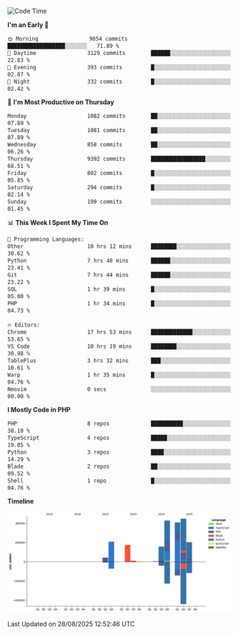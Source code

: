 <!--START_SECTION:waka-->
![Code Time](http://img.shields.io/badge/Code%20Time-4%2C077%20hrs%2026%20mins-blue)

**I'm an Early 🐤** 

```text
🌞 Morning                9854 commits        ██████████████████░░░░░░░   71.89 % 
🌆 Daytime                3129 commits        ██████░░░░░░░░░░░░░░░░░░░   22.83 % 
🌃 Evening                393 commits         █░░░░░░░░░░░░░░░░░░░░░░░░   02.87 % 
🌙 Night                  332 commits         █░░░░░░░░░░░░░░░░░░░░░░░░   02.42 % 
```
📅 **I'm Most Productive on Thursday** 

```text
Monday                   1082 commits        ██░░░░░░░░░░░░░░░░░░░░░░░   07.89 % 
Tuesday                  1081 commits        ██░░░░░░░░░░░░░░░░░░░░░░░   07.89 % 
Wednesday                858 commits         ██░░░░░░░░░░░░░░░░░░░░░░░   06.26 % 
Thursday                 9392 commits        █████████████████░░░░░░░░   68.51 % 
Friday                   802 commits         █░░░░░░░░░░░░░░░░░░░░░░░░   05.85 % 
Saturday                 294 commits         █░░░░░░░░░░░░░░░░░░░░░░░░   02.14 % 
Sunday                   199 commits         ░░░░░░░░░░░░░░░░░░░░░░░░░   01.45 % 
```


📊 **This Week I Spent My Time On** 

```text
💬 Programming Languages: 
Other                    10 hrs 12 mins      ████████░░░░░░░░░░░░░░░░░   30.62 % 
Python                   7 hrs 48 mins       ██████░░░░░░░░░░░░░░░░░░░   23.41 % 
Git                      7 hrs 44 mins       ██████░░░░░░░░░░░░░░░░░░░   23.22 % 
SQL                      1 hr 39 mins        █░░░░░░░░░░░░░░░░░░░░░░░░   05.00 % 
PHP                      1 hr 34 mins        █░░░░░░░░░░░░░░░░░░░░░░░░   04.73 % 

🔥 Editors: 
Chrome                   17 hrs 53 mins      █████████████░░░░░░░░░░░░   53.65 % 
VS Code                  10 hrs 19 mins      ████████░░░░░░░░░░░░░░░░░   30.98 % 
TablePlus                3 hrs 32 mins       ███░░░░░░░░░░░░░░░░░░░░░░   10.61 % 
Warp                     1 hr 35 mins        █░░░░░░░░░░░░░░░░░░░░░░░░   04.76 % 
Neovim                   0 secs              ░░░░░░░░░░░░░░░░░░░░░░░░░   00.00 % 
```

**I Mostly Code in PHP** 

```text
PHP                      8 repos             ██████████░░░░░░░░░░░░░░░   38.10 % 
TypeScript               4 repos             █████░░░░░░░░░░░░░░░░░░░░   19.05 % 
Python                   3 repos             ████░░░░░░░░░░░░░░░░░░░░░   14.29 % 
Blade                    2 repos             ██░░░░░░░░░░░░░░░░░░░░░░░   09.52 % 
Shell                    1 repo              █░░░░░░░░░░░░░░░░░░░░░░░░   04.76 % 
```



**Timeline**

![Lines of Code chart](https://raw.githubusercontent.com/abrahamgreyson/abrahamgreyson/main/assets/bar_graph.png)


 Last Updated on 28/08/2025 12:52:46 UTC
<!--END_SECTION:waka-->

